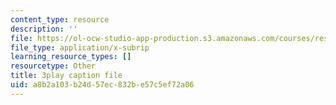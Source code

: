 ```yaml
---
content_type: resource
description: ''
file: https://ol-ocw-studio-app-production.s3.amazonaws.com/courses/res-18-006-calculus-revisited-single-variable-calculus-fall-2010/a8b2a103b24d57ec832be57c5ef72a06_zKtYCGbCfSc.vtt
file_type: application/x-subrip
learning_resource_types: []
resourcetype: Other
title: 3play caption file
uid: a8b2a103-b24d-57ec-832b-e57c5ef72a06
---
```

